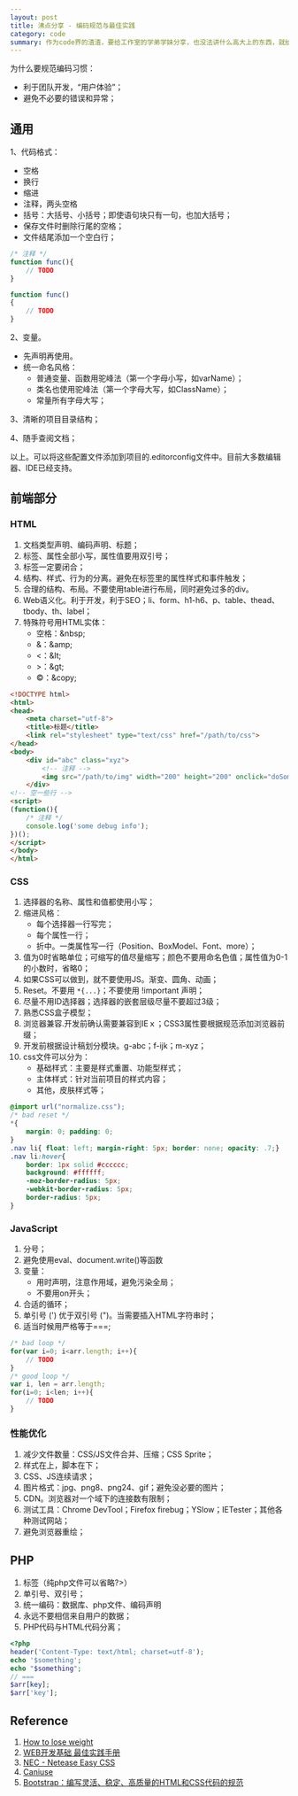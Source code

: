 ```yaml
---
layout: post
title: 沸点分享 - 编码规范与最佳实践
category: code
summary: 作为code界的渣渣，要给工作室的学弟学妹分享，也没法讲什么高大上的东西，就给大家讲一讲编码规范吧……
---
```


为什么要规范编码习惯：

- 利于团队开发，“用户体验”；
- 避免不必要的错误和异常；

## 通用

1、代码格式：

- 空格
- 换行
- 缩进
- 注释，两头空格
- 括号：大括号、小括号；即使语句块只有一句，也加大括号；
- 保存文件时删除行尾的空格；
- 文件结尾添加一个空白行；

```javascript
/* 注释 */
function func(){
	// TODO
}

function func()
{
	// TODO
}
```

2、变量。

- 先声明再使用。
- 统一命名风格：
	- 普通变量、函数用驼峰法（第一个字母小写，如varName）；
	- 类名也使用驼峰法（第一个字母大写，如ClassName）；
	- 常量所有字母大写；

3、清晰的项目目录结构；

4、随手查阅文档；

以上。可以将这些配置文件添加到项目的.editorconfig文件中。目前大多数编辑器、IDE已经支持。

## 前端部分

### HTML

1. 文档类型声明、编码声明、标题；
2. 标签、属性全部小写，属性值要用双引号；
3. 标签一定要闭合；
4. 结构、样式、行为的分离。避免在标签里的属性样式和事件触发；
5. 合理的结构、布局。不要使用table进行布局，同时避免过多的div。
6. Web语义化。利于开发，利于SEO；li、form、h1-h6、p、table、thead、tbody、th、label；
7. 特殊符号用HTML实体：
	- 空格：&amp;nbsp;
	- &：&amp;amp;
	- &lt;：&amp;lt;
	- &gt;：&amp;gt;
	- &copy;：&amp;copy;

```html
<!DOCTYPE html>
<html>
<head>
	<meta charset="utf-8">
	<title>标题</title>
	<link rel="stylesheet" type="text/css" href="/path/to/css">
</head>
<body>
	<div id="abc" class="xyz">
		<!-- 注释 -->
		<img src="/path/to/img" width="200" height="200" onclick="doSomething()">
	</div>
<!-- 空一些行 -->
<script>
(function(){
	/* 注释 */
	console.log('some debug info');
})();
</script>
</body>
</html>
```

### CSS

1. 选择器的名称、属性和值都使用小写；
2. 缩进风格：
	- 每个选择器一行写完；
	- 每个属性一行；
	- 折中。一类属性写一行（Position、BoxModel、Font、more）；
3. 值为0时省略单位；可缩写的值尽量缩写；颜色不要用命名色值；属性值为0-1的小数时，省略0；
4. 如果CSS可以做到，就不要使用JS。渐变、圆角、动画；
5. Reset。不要用 ``*{...}``；不要使用 !important 声明；
6. 尽量不用ID选择器；选择器的嵌套层级尽量不要超过3级；
7. 熟悉CSS盒子模型；
8. 浏览器兼容.开发前确认需要兼容到IEｘ；CSS3属性要根据规范添加浏览器前缀；
9. 开发前根据设计稿划分模块。g-abc；f-ijk；m-xyz；
10. css文件可以分为：
	- 基础样式：主要是样式重置、功能型样式；
	- 主体样式：针对当前项目的样式内容；
	- 其他，皮肤样式等；

```css
@import url("normalize.css");
/* bad reset */
*{
	margin: 0; padding: 0;
}
.nav li{ float: left; margin-right: 5px; border: none; opacity: .7;}
.nav li:hover{
	border: 1px solid #cccccc;
	background: #ffffff;
	-moz-border-radius: 5px;
	-webkit-border-radius: 5px;
	border-radius: 5px;
}
```

### JavaScript

1. 分号；
2. 避免使用eval、document.write()等函数
3. 变量：
	- 用时声明，注意作用域，避免污染全局；
	- 不要用on开头；
4. 合适的循环；
5. 单引号 (') 优于双引号 (")。当需要插入HTML字符串时；
6. 适当时候用严格等于===;

```javascript
/* bad loop */
for(var i=0; i<arr.length; i++){
	// TODO
}
/* good loop */
var i, len = arr.length;
for(i=0; i<len; i++){
	// TODO
}
```

### 性能优化

1. 减少文件数量：CSS/JS文件合并、压缩；CSS Sprite；
2. 样式在上，脚本在下；
3. CSS、JS连续请求；
4. 图片格式：jpg、png8、png24、gif；避免没必要的图片；
5. CDN。浏览器对一个域下的连接数有限制；
6. 测试工具：Chrome DevTool；Firefox firebug；YSlow；IETester；其他各种测试网站；
7. 避免浏览器重绘；


## PHP

1. <?php ... ?>标签（纯php文件可以省略?>）
2. 单引号、双引号；
3. 统一编码：数据库、php文件、编码声明
4. 永远不要相信来自用户的数据；
5. PHP代码与HTML代码分离；

```php
<?php
header('Content-Type: text/html; charset=utf-8');
echo '$something';
echo "$something";
// ===
$arr[key];
$arr['key'];
```


## Reference

1. [How to lose weight](http://browserdiet.com/zh/)
2. [WEB开发基础 最佳实践手册](http://wf.uisdc.com/cn/performance/)
3. [NEC - Netease Easy CSS](http://nec.netease.com/)
4. [Caniuse](http://caiuse.com)
5. [Bootstrap：编写灵活、稳定、高质量的HTML和CSS代码的规范](http://codeguide.bootcss.com/)
